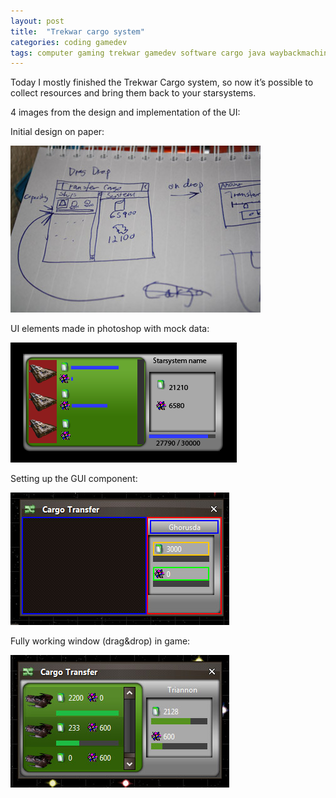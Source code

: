 ```yaml
---
layout: post
title:  "Trekwar cargo system"
categories: coding gamedev
tags: computer gaming trekwar gamedev software cargo java waybackmachine startrek user-interface design
---
```


Today I mostly finished the Trekwar Cargo system, so now it’s possible to collect resources and bring them back to your starsystems.

4 images from the design and implementation of the UI:

Initial design on paper:

![Trekwar cargo system sketch](/images/2010-trekwar-gui1.jpg)

UI elements made in photoshop with mock data:

![Trekwar cargo system photoshop](/images/2010-trekwar-gui2.png)

Setting up the GUI component:

![Trekwar cargo system WIP](/images/2010-trekwar-gui3.jpg)


Fully working window (drag&drop) in game:

![Trekwar cargo system](/images/2010-trekwar-gui4.jpg)



